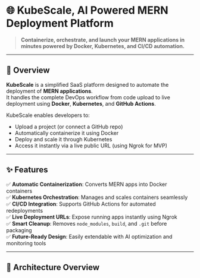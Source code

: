 # 🌐 KubeScale, AI Powered MERN Deployment Platform

> **Containerize, orchestrate, and launch your MERN applications in minutes powered by Docker, Kubernetes, and CI/CD automation.**

---

## 🚀 Overview

**KubeScale** is a simplified SaaS platform designed to automate the deployment of **MERN applications**.  
It handles the complete DevOps workflow from code upload to live deployment using **Docker**, **Kubernetes**, and **GitHub Actions**.

KubeScale enables developers to:
- Upload a project (or connect a GitHub repo)
- Automatically containerize it using Docker
- Deploy and scale it through Kubernetes
- Access it instantly via a live public URL (using Ngrok for MVP)

---

## ✨ Features

✅ **Automatic Containerization**: Converts MERN apps into Docker containers  
✅ **Kubernetes Orchestration**: Manages and scales containers seamlessly  
✅ **CI/CD Integration**: Supports GitHub Actions for automated redeployments  
✅ **Live Deployment URLs**: Expose running apps instantly using Ngrok  
✅ **Smart Cleanup**: Removes `node_modules`, `build`, and `.git` before packaging  
✅ **Future-Ready Design**: Easily extendable with AI optimization and monitoring tools  

---

## 🧠 Architecture Overview

